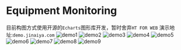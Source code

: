 # Equipment Monitoring
目前构图方式使用开源的``Echarts``图形库开发，暂时舍弃``HT FOR WEB``
演示地址:``demo.jinaiya.com``
![demo1](https://dev-1253372767.file.myqcloud.com/monitor图片/monitor1)
![demo2](https://dev-1253372767.file.myqcloud.com/monitor图片/monitor2)
![demo3](https://dev-1253372767.file.myqcloud.com/monitor图片/monitor3)
![demo4](https://dev-1253372767.file.myqcloud.com/monitor图片/monitor4)
![demo5](https://dev-1253372767.file.myqcloud.com/monitor图片/monitor5)
![demo6](https://dev-1253372767.file.myqcloud.com/monitor图片/monitor6)
![demo7](https://dev-1253372767.file.myqcloud.com/monitor图片/monitor7)
![demo8](https://dev-1253372767.file.myqcloud.com/monitor图片/monitor8)
![demo9](https://dev-1253372767.file.myqcloud.com/monitor图片/monitor9)
